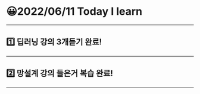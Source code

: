 # 😀2022/06/11 Today I learn
-------------------------
## 1️⃣ 딥러닝 강의 3개듣기 완료!
------------------------
## 2️⃣ 망설계 강의 들은거 복습 완료!
----------------------------
